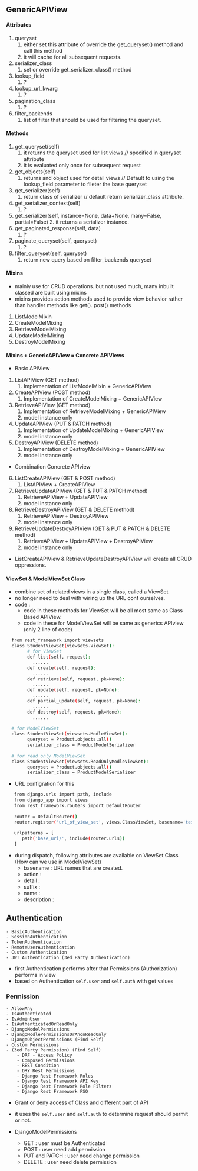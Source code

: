 ## GenericAPIView
#### Attributes
1. queryset
   1. either set this attribute of override the get_queryset() method and call this method
   2. it will cache for all subsequent requests.
2. serializer_class
   1. set or override get_serializer_class() method
3. lookup_field
   1. ?
4. lookup_url_kwarg
   1. ?
5. pagination_class
   1. ?
6. filter_backends
   1. list of filter that should be used for filtering the queryset.

#### Methods
1. get_queryset(self)
   1. it returns the queryset used for list views // specified in queryset attribute
   2. it is evaluated only once for subsequent request 
2. get_objects(self)
   1. returns and object used for detail views  // Default to using the lookup_field parameter to fileter the base queryset
3. get_serializer(self)
   1. return class of serializer  // default return serializer_class attribute.
4. get_serializer_context(self)
   1. ?
5. get_serializer(self, instance=None, data+None, many=False, partial=False)
   2. it returns a serializer instance.
6. get_paginated_response(self, data)
   1. ?
7. paginate_queryset(self, queryset)
   1. ?
8. filter_queryset(self, queryset)
   1. return new query based on filter_backends queryset


#### Mixins
- mainly use for CRUD operations. but not used much, many inbuilt classed are built using mixins
- mixins provides action methods used to provide view behavior rather than handler methods like get(). post() methods
1. ListModelMixin
2. CreateModelMixing
3. RetrieveModelMixing
4. UpdateModelMixing
5. DestroyModelMixing


#### Mixins + GenericAPIView = Concrete APIViews
- Basic APIView
1. ListAPIView (GET method)
   1. Implementation of ListModelMixin + GenericAPIView
2. CreateAPIView (POST method)
   1. Implementation of CreateModelMixing + GenericAPIView
3. RetrieveAPIView (GET method)
   1. Implementation of RetrieveModelMixing + GenericAPIView
   2. model instance only
4. UpdateAPIView (PUT & PATCH method)
   1. Implementation of UpdateModelMixing + GenericAPIView
   2. model instance only
5. DestroyAPIView (DELETE method)
   1. Implementation of DestroyModelMixing + GenericAPIView
   2. model instance only
- Combination Concrete APIview
6. ListCreateAPIView (GET & POST method)
    1. ListAPIView + CreateAPIView
7. RetrieveUpdateAPIView (GET & PUT & PATCH method)
   1. RetrieveAPIView + UpdateAPIView
   2. model instance only
8. RetrieveDestroyAPIView (GET & DELETE method)
   1. RetrieveAPIView + DestroyAPIView
   2. model instance only
9. RetrieveUpdateDestroyAPIView (GET & PUT & PATCH & DELETE method)
   1. RetrieveAPIView + UpdateAPIView + DestroyAPIView 
   2. model instance only

- ListCreateAPIView & RetrieveUpdateDestroyAPIView will create all CRUD oppressions.


#### ViewSet & ModelViewSet Class
- combine set of related views in a single class, called a ViewSet
- no longer need to deal with wiring up the URL conf ourselves.
- code :
  - code in these methods for ViewSet will be all most same as Class Based APIView.
  - code in these for ModelViewSet will be same as generics APIview (only 2 line of code)
```bash
  from rest_framework import viewsets
  class StudentViewSet(viewsets.ViewSet):
        # for ViewSet
        def list(self, request):
          ......
        def create(self, request):
          ......
        def retrieve(self, request, pk=None):
          ......
        def update(self, request, pk=None):
          ......
        def partial_update(self, request, pk=None):
          ......
        def destroy(self, request, pk=None):
          ......
      
  # for ModelViewSet
  class StudentViewSet(viewsets.ModleViewSet):
        queryset = Product.objects.all()
        serializer_class = ProductModelSerializer
    
  # for read only ModelViewSet
  class StudentViewSet(viewsets.ReadOnlyModleViewSet):
        queryset = Product.objects.all()
        serializer_class = ProductModelSerializer
```
- URL configration for this
```bash
   from django.urls import path, include
   from django_app import views
   from rest_framework.routers import DefaultRouter
   
   router = DefaultRouter()
   router.register('url_of_view_set', views.ClassViewSet, basename='test')
   
   urlpatterns = [
      path('base_url/', include(router.urls))
   ]
```

- during dispatch, following attributes are available on ViewSet Class (How can we use in ModelViewSet)
  - basename : URL names that are created.
  - action : 
  - detail : 
  - suffix :
  - name : 
  - description :


## Authentication 
    - BasicAuthentication
    - SessionAuthentication
    - TokenAuthentication
    - RemoteUserAuthentication
    - Custom Authentication
    - JWT Authentication (3ed Party Authentication)
- first Authentication performs after that Permissions (Authorization) performs in view
- based on Authentication `self.user` and `self.auth` with get values 

### Permission
    - AllowAny
    - IsAuthenticated
    - IsAdminUser
    - IsAuthenticatedOrReadOnly
    - DjangoModelPermissions
    - DjangoModlePermissionsOrAnonReadOnly
    - DjangoObjectPermissions (Find Self)
    - Custom Permissions
    - (3ed Party Permission) (Find Self)
        - DRF - Access Policy
        - Composed Permissions
        - REST Condition
        - DRY Rest Permissions
        - Django Rest Framework Roles
        - Django Rest Framework API Key
        - Django Rest Framework Role Filters
        - Django Rest Framework PSQ
- Grant or deny access of Class and different part of API
- it uses the `self.user` and `self.auth` to determine request should permit or not.


- DjangoModelPermissions
  - GET : user must be Authenticated
  - POST : user need add permission
  - PUT and PATCH : user need change permission
  - DELETE : user need delete permission




